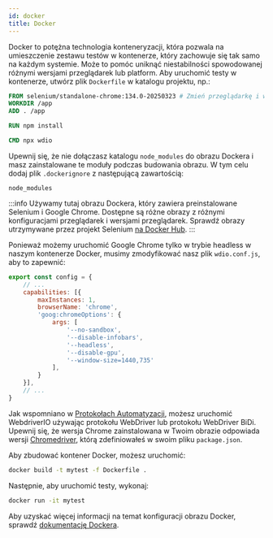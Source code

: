```yaml
---
id: docker
title: Docker
---
```


Docker to potężna technologia konteneryzacji, która pozwala na umieszczenie zestawu testów w kontenerze, który zachowuje się tak samo na każdym systemie. Może to pomóc uniknąć niestabilności spowodowanej różnymi wersjami przeglądarek lub platform. Aby uruchomić testy w kontenerze, utwórz plik `Dockerfile` w katalogu projektu, np.:

```Dockerfile
FROM selenium/standalone-chrome:134.0-20250323 # Zmień przeglądarkę i wersję zgodnie z Twoimi potrzebami
WORKDIR /app
ADD . /app

RUN npm install

CMD npx wdio
```

Upewnij się, że nie dołączasz katalogu `node_modules` do obrazu Dockera i masz zainstalowane te moduły podczas budowania obrazu. W tym celu dodaj plik `.dockerignore` z następującą zawartością:

```
node_modules
```

:::info
Używamy tutaj obrazu Dockera, który zawiera preinstalowane Selenium i Google Chrome. Dostępne są różne obrazy z różnymi konfiguracjami przeglądarek i wersjami przeglądarek. Sprawdź obrazy utrzymywane przez projekt Selenium [na Docker Hub](https://hub.docker.com/u/selenium).
:::

Ponieważ możemy uruchomić Google Chrome tylko w trybie headless w naszym kontenerze Docker, musimy zmodyfikować nasz plik `wdio.conf.js`, aby to zapewnić:

```js title="wdio.conf.js"
export const config = {
    // ...
    capabilities: [{
        maxInstances: 1,
        browserName: 'chrome',
        'goog:chromeOptions': {
            args: [
                '--no-sandbox',
                '--disable-infobars',
                '--headless',
                '--disable-gpu',
                '--window-size=1440,735'
            ],
        }
    }],
    // ...
}
```

Jak wspomniano w [Protokołach Automatyzacji](/docs/automationProtocols), możesz uruchomić WebdriverIO używając protokołu WebDriver lub protokołu WebDriver BiDi. Upewnij się, że wersja Chrome zainstalowana w Twoim obrazie odpowiada wersji [Chromedriver](https://www.npmjs.com/package/chromedriver), którą zdefiniowałeś w swoim pliku `package.json`.

Aby zbudować kontener Docker, możesz uruchomić:

```sh
docker build -t mytest -f Dockerfile .
```

Następnie, aby uruchomić testy, wykonaj:

```sh
docker run -it mytest
```

Aby uzyskać więcej informacji na temat konfiguracji obrazu Docker, sprawdź [dokumentację Dockera](https://docs.docker.com/).
